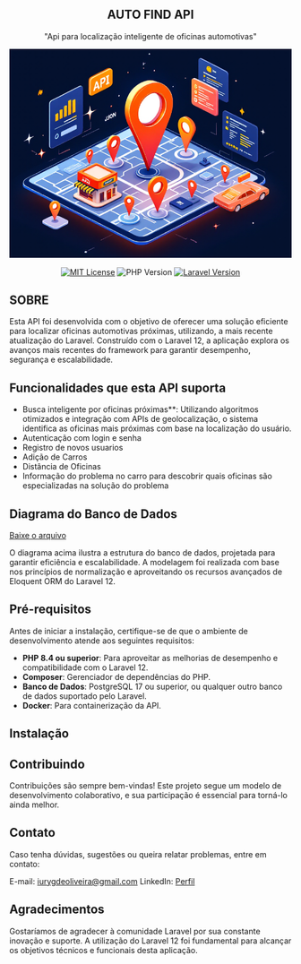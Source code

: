 <div align="center">

## AUTO FIND API

"Api para localização inteligente de oficinas automotivas"

![Logo](logo.png)

[![MIT License](https://img.shields.io/badge/License-MIT-green.svg)](https://choosealicense.com/licenses/mit/) ![PHP Version](https://img.shields.io/badge/PHP-8.4+-blue.svg) [![Laravel Version](https://img.shields.io/badge/Laravel-12.x-red.svg)](https://laravel.com/)

</div>

## SOBRE

Esta API foi desenvolvida com o objetivo de oferecer uma solução eficiente para localizar oficinas automotivas próximas, utilizando, a mais recente atualização do Laravel. Construído com o Laravel 12, a aplicação explora os avanços mais recentes do framework para garantir desempenho, segurança e escalabilidade.

## Funcionalidades que esta API suporta

-   Busca inteligente por oficinas próximas\*\*: Utilizando algoritmos otimizados e integração com APIs de geolocalização, o sistema identifica as oficinas mais próximas com base na localização do usuário.
-   Autenticação com login e senha
-   Registro de novos usuarios
-   Adição de Carros
-   Distância de Oficinas
-   Informação do problema no carro para descobrir quais oficinas são especializadas na solução do problema

## Diagrama do Banco de Dados

<object data="diagram_db.pdf" type="application/pdf" width="100%" height="500">
  <a href="diagram_db.pdf">Baixe o arquivo</a>
</object>

O diagrama acima ilustra a estrutura do banco de dados, projetada para garantir eficiência e escalabilidade. A modelagem foi realizada com base nos princípios de normalização e aproveitando os recursos avançados de Eloquent ORM do Laravel 12.

## Pré-requisitos

Antes de iniciar a instalação, certifique-se de que o ambiente de desenvolvimento atende aos seguintes requisitos:

-   **PHP 8.4 ou superior**: Para aproveitar as melhorias de desempenho e compatibilidade com o Laravel 12.
-   **Composer**: Gerenciador de dependências do PHP.
-   **Banco de Dados**: PostgreSQL 17 ou superior, ou qualquer outro banco de dados suportado pelo Laravel.
-   **Docker**: Para containerização da API.

## Instalação

## Contribuindo

Contribuições são sempre bem-vindas! Este projeto segue um modelo de desenvolvimento colaborativo, e sua participação é essencial para torná-lo ainda melhor.

## Contato

Caso tenha dúvidas, sugestões ou queira relatar problemas, entre em contato:

E-mail: iurygdeoliveira@gmail.com
LinkedIn: [Perfil](https://www.linkedin.com/in/iurygdeoliveira/)

## Agradecimentos

Gostaríamos de agradecer à comunidade Laravel por sua constante inovação e suporte. A utilização do Laravel 12 foi fundamental para alcançar os objetivos técnicos e funcionais desta aplicação.
